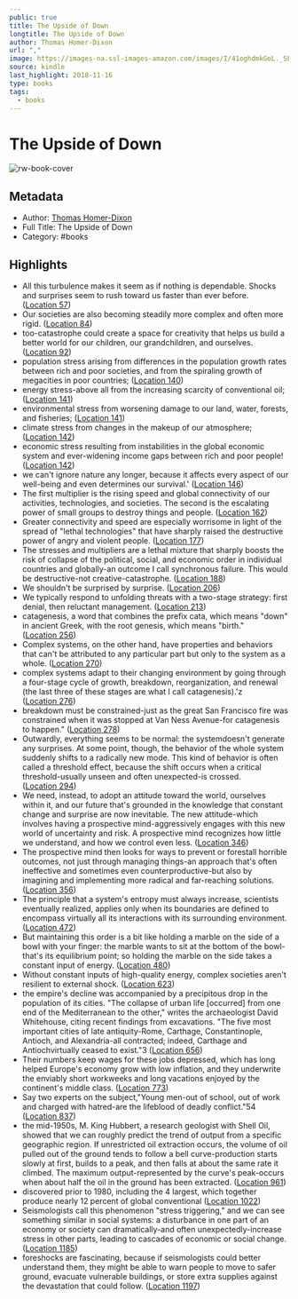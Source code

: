 ```yaml
---
public: true
title: The Upside of Down
longtitle: The Upside of Down
author: Thomas Homer-Dixon
url: ","
image: https://images-na.ssl-images-amazon.com/images/I/41oghdmkGoL._SL200_.jpg
source: kindle
last_highlight: 2018-11-16
type: books
tags:
  - books
---
```

# The Upside of Down

![rw-book-cover](https://images-na.ssl-images-amazon.com/images/I/41oghdmkGoL._SL200_.jpg)

## Metadata
- Author: [Thomas Homer-Dixon](Thomas%20Homer-Dixon.md)
- Full Title: The Upside of Down
- Category: #books

## Highlights
- All this turbulence makes it seem as if nothing is dependable. Shocks and surprises seem to rush toward us faster than ever before. ([Location 57](https://readwise.io/to_kindle?action=open&asin=B0051FEZ2I&location=57))
- Our societies are also becoming steadily more complex and often more rigid. ([Location 84](https://readwise.io/to_kindle?action=open&asin=B0051FEZ2I&location=84))
- too-catastrophe could create a space for creativity that helps us build a better world for our children, our grandchildren, and ourselves. ([Location 92](https://readwise.io/to_kindle?action=open&asin=B0051FEZ2I&location=92))
- population stress arising from differences in the population growth rates between rich and poor societies, and from the spiraling growth of megacities in poor countries; ([Location 140](https://readwise.io/to_kindle?action=open&asin=B0051FEZ2I&location=140))
- energy stress-above all from the increasing scarcity of conventional oil; ([Location 141](https://readwise.io/to_kindle?action=open&asin=B0051FEZ2I&location=141))
- environmental stress from worsening damage to our land, water, forests, and fisheries; ([Location 141](https://readwise.io/to_kindle?action=open&asin=B0051FEZ2I&location=141))
- climate stress from changes in the makeup of our atmosphere; ([Location 142](https://readwise.io/to_kindle?action=open&asin=B0051FEZ2I&location=142))
- economic stress resulting from instabilities in the global economic system and ever-widening income gaps between rich and poor people! ([Location 142](https://readwise.io/to_kindle?action=open&asin=B0051FEZ2I&location=142))
- we can't ignore nature any longer, because it affects every aspect of our well-being and even determines our survival.' ([Location 146](https://readwise.io/to_kindle?action=open&asin=B0051FEZ2I&location=146))
- The first multiplier is the rising speed and global connectivity of our activities, technologies, and societies. The second is the escalating power of small groups to destroy things and people. ([Location 162](https://readwise.io/to_kindle?action=open&asin=B0051FEZ2I&location=162))
- Greater connectivity and speed are especially worrisome in light of the spread of "lethal technologies" that have sharply raised the destructive power of angry and violent people. ([Location 177](https://readwise.io/to_kindle?action=open&asin=B0051FEZ2I&location=177))
- The stresses and multipliers are a lethal mixture that sharply boosts the risk of collapse of the political, social, and economic order in individual countries and globally-an outcome I call synchronous failure. This would be destructive-not creative-catastrophe. ([Location 188](https://readwise.io/to_kindle?action=open&asin=B0051FEZ2I&location=188))
- We shouldn't be surprised by surprise. ([Location 206](https://readwise.io/to_kindle?action=open&asin=B0051FEZ2I&location=206))
- We typically respond to unfolding threats with a two-stage strategy: first denial, then reluctant management. ([Location 213](https://readwise.io/to_kindle?action=open&asin=B0051FEZ2I&location=213))
- catagenesis, a word that combines the prefix cata, which means "down" in ancient Greek, with the root genesis, which means "birth." ([Location 256](https://readwise.io/to_kindle?action=open&asin=B0051FEZ2I&location=256))
- Complex systems, on the other hand, have properties and behaviors that can't be attributed to any particular part but only to the system as a whole. ([Location 270](https://readwise.io/to_kindle?action=open&asin=B0051FEZ2I&location=270))
- complex systems adapt to their changing environment by going through a four-stage cycle of growth, breakdown, reorganization, and renewal (the last three of these stages are what I call catagenesis).'z ([Location 276](https://readwise.io/to_kindle?action=open&asin=B0051FEZ2I&location=276))
- breakdown must be constrained-just as the great San Francisco fire was constrained when it was stopped at Van Ness Avenue-for catagenesis to happen." ([Location 278](https://readwise.io/to_kindle?action=open&asin=B0051FEZ2I&location=278))
- Outwardly, everything seems to be normal: the systemdoesn't generate any surprises. At some point, though, the behavior of the whole system suddenly shifts to a radically new mode. This kind of behavior is often called a threshold effect, because the shift occurs when a critical threshold-usually unseen and often unexpected-is crossed. ([Location 294](https://readwise.io/to_kindle?action=open&asin=B0051FEZ2I&location=294))
- We need, instead, to adopt an attitude toward the world, ourselves within it, and our future that's grounded in the knowledge that constant change and surprise are now inevitable. The new attitude-which involves having a prospective mind-aggressively engages with this new world of uncertainty and risk. A prospective mind recognizes how little we understand, and how we control even less. ([Location 346](https://readwise.io/to_kindle?action=open&asin=B0051FEZ2I&location=346))
- The prospective mind then looks for ways to prevent or forestall horrible outcomes, not just through managing things-an approach that's often ineffective and sometimes even counterproductive-but also by imagining and implementing more radical and far-reaching solutions. ([Location 356](https://readwise.io/to_kindle?action=open&asin=B0051FEZ2I&location=356))
- The principle that a system's entropy must always increase, scientists eventually realized, applies only when its boundaries are defined to encompass virtually all its interactions with its surrounding environment. ([Location 472](https://readwise.io/to_kindle?action=open&asin=B0051FEZ2I&location=472))
- But maintaining this order is a bit like holding a marble on the side of a bowl with your finger: the marble wants to sit at the bottom of the bowl-that's its equilibrium point; so holding the marble on the side takes a constant input of energy. ([Location 480](https://readwise.io/to_kindle?action=open&asin=B0051FEZ2I&location=480))
- Without constant inputs of high-quality energy, complex societies aren't resilient to external shock. ([Location 623](https://readwise.io/to_kindle?action=open&asin=B0051FEZ2I&location=623))
- the empire's decline was accompanied by a precipitous drop in the population of its cities. "The collapse of urban life [occurred] from one end of the Mediterranean to the other," writes the archaeologist David Whitehouse, citing recent findings from excavations. "The five most important cities of late antiquity-Rome, Carthage, Constantinople, Antioch, and Alexandria-all contracted; indeed, Carthage and Antiochvirtually ceased to exist."3 ([Location 656](https://readwise.io/to_kindle?action=open&asin=B0051FEZ2I&location=656))
- Their numbers keep wages for these jobs depressed, which has long helped Europe's economy grow with low inflation, and they underwrite the enviably short workweeks and long vacations enjoyed by the continent's middle class. ([Location 773](https://readwise.io/to_kindle?action=open&asin=B0051FEZ2I&location=773))
- Say two experts on the subject,"Young men-out of school, out of work and charged with hatred-are the lifeblood of deadly conflict."54 ([Location 837](https://readwise.io/to_kindle?action=open&asin=B0051FEZ2I&location=837))
- the mid-1950s, M. King Hubbert, a research geologist with Shell Oil, showed that we can roughly predict the trend of output from a specific geographic region. If unrestricted oil extraction occurs, the volume of oil pulled out of the ground tends to follow a bell curve-production starts slowly at first, builds to a peak, and then falls at about the same rate it climbed. The maximum output-represented by the curve's peak-occurs when about half the oil in the ground has been extracted. ([Location 961](https://readwise.io/to_kindle?action=open&asin=B0051FEZ2I&location=961))
- discovered prior to 1980, including the 4 largest, which together produce nearly 12 percent of global conventional ([Location 1022](https://readwise.io/to_kindle?action=open&asin=B0051FEZ2I&location=1022))
- Seismologists call this phenomenon "stress triggering," and we can see something similar in social systems: a disturbance in one part of an economy or society can dramatically-and often unexpectedly-increase stress in other parts, leading to cascades of economic or social change. ([Location 1185](https://readwise.io/to_kindle?action=open&asin=B0051FEZ2I&location=1185))
- foreshocks are fascinating, because if seismologists could better understand them, they might be able to warn people to move to safer ground, evacuate vulnerable buildings, or store extra supplies against the devastation that could follow. ([Location 1197](https://readwise.io/to_kindle?action=open&asin=B0051FEZ2I&location=1197))
